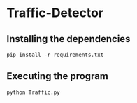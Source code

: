 # Traffic-Detector

## Installing the dependencies
`pip install -r requirements.txt`

## Executing the program
`python Traffic.py`
